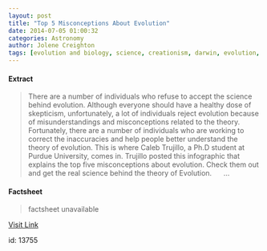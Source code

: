 ```yaml
---
layout: post
title: "Top 5 Misconceptions About Evolution"
date: 2014-07-05 01:00:32
categories: Astronomy
author: Jolene Creighton
tags: [evolution and biology, science, creationism, darwin, evolution, natural selection, theory of evolution]
---
```



#### Extract
>There are a number of individuals who refuse to accept the science behind evolution. Although everyone should have a healthy dose of skepticism, unfortunately, a lot of individuals reject evolution because of misunderstandings and misconceptions related to the theory. Fortunately, there are a number of individuals who are working to correct the inaccuracies and help people better understand the theory of evolution. This is where Caleb Trujillo, a Ph.D student at Purdue University, comes in. Trujillo posted this infographic that explains the top five misconceptions about evolution. Check them out and get the real science behind the theory of Evolution. &nbsp; &nbsp; &nbsp;...

#### Factsheet
>factsheet unavailable

[Visit Link](http://www.fromquarkstoquasars.com/top-5-misconceptions-about-evolution/)

id:   13755
